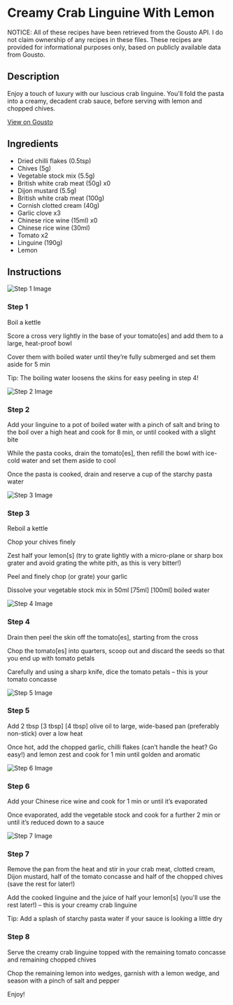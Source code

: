 # Creamy Crab Linguine With Lemon

NOTICE: All of these recipes have been retrieved from the Gousto API. I do not claim ownership of any recipes in these files. These recipes are provided for informational purposes only, based on publicly available data from Gousto.

## Description

Enjoy a touch of luxury with our luscious crab linguine. You'll fold the pasta into a creamy, decadent crab sauce, before serving with lemon and chopped chives.

[View on Gousto](https://www.gousto.co.uk/recipes/cookbook/creamy-crab-linguine-with-lemon)

## Ingredients

- Dried chilli flakes (0.5tsp)
- Chives (5g)
- Vegetable stock mix (5.5g)
- British white crab meat (50g) x0
- Dijon mustard (5.5g)
- British white crab meat (100g)
- Cornish clotted cream (40g)
- Garlic clove x3
- Chinese rice wine (15ml) x0
- Chinese rice wine (30ml)
- Tomato x2
- Linguine (190g)
- Lemon

## Instructions

![Step 1 Image](https://production-media.gousto.co.uk/cms/recipe-step-image/767-Step-1-x200.jpg)

### Step 1

Boil a kettle

Score a cross very lightly in the base of your tomato[es] and add them to a large, heat-proof bowl

Cover them with boiled water until they’re fully submerged and set them aside for 5 min

Tip: The boiling water loosens the skins for easy peeling in step 4!

![Step 2 Image](https://production-media.gousto.co.uk/cms/recipe-step-image/767-Step-2-x200.jpg)

### Step 2

Add your linguine to a pot of boiled water with a pinch of salt and bring to the boil over a high heat and cook for 8 min, or until cooked with a slight bite

While the pasta cooks, drain the tomato[es], then refill the bowl with ice-cold water and set them aside to cool

Once the pasta is cooked, drain and reserve a cup of the starchy pasta water

![Step 3 Image](https://production-media.gousto.co.uk/cms/recipe-step-image/767-Step-3-x200.jpg)

### Step 3

Reboil a kettle

Chop your chives finely

Zest half your lemon[s] (try to grate lightly with a micro-plane or sharp box grater and avoid grating the white pith, as this is very bitter!)

Peel and finely chop (or grate) your garlic

Dissolve your vegetable stock mix in 50ml<span class="text-danger"> <span class="text-purple">[75ml]</span> [100ml]</span> boiled water

![Step 4 Image](https://production-media.gousto.co.uk/cms/recipe-step-image/767-Step-4-x200.jpg)

### Step 4

Drain then peel the skin off the tomato[es], starting from the cross

Chop the tomato[es] into quarters, scoop out and discard the seeds so that you end up with tomato petals

Carefully and using a sharp knife, dice the tomato petals – this is your tomato concasse

![Step 5 Image](https://production-media.gousto.co.uk/cms/recipe-step-image/Step-4-pan-1686910251211-x200.jpg)

### Step 5

Add 2 tbsp <span class="text-purple">[3 tbsp]</span> <span class="text-danger">[4 tbsp] </span>olive oil to large, wide-based pan (preferably non-stick) over a low heat

Once hot, add the chopped garlic, chilli flakes (can’t handle the heat? Go easy!) and lemon zest and cook for 1 min until golden and aromatic

![Step 6 Image](https://production-media.gousto.co.uk/cms/recipe-step-image/767-Step-6-x200.jpg)

### Step 6

Add your Chinese rice wine and cook for 1 min or until it’s evaporated

Once evaporated, add the vegetable stock and cook for a further 2 min or until it’s reduced down to a sauce

![Step 7 Image](https://production-media.gousto.co.uk/cms/recipe-step-image/Step-7-1646760122063-x200.jpg)

### Step 7

Remove the pan from the heat and stir in your crab meat, clotted cream, Dijon mustard, half of the tomato concasse and half of the chopped chives (save the rest for later!)

Add the cooked linguine and the juice of half your lemon[s] (you'll use the rest later!) – this is your creamy crab linguine

Tip: Add a splash of starchy pasta water if your sauce is looking a little dry

### Step 8

Serve the creamy crab linguine topped with the remaining tomato concasse and remaining chopped chives

Chop the remaining lemon into wedges, garnish with a lemon wedge, and season with a pinch of salt and pepper

Enjoy!


